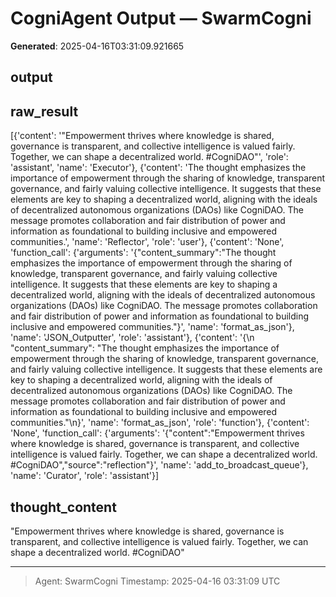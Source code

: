 # CogniAgent Output — SwarmCogni

**Generated**: 2025-04-16T03:31:09.921665

## output


## raw_result
[{'content': '"Empowerment thrives where knowledge is shared, governance is transparent, and collective intelligence is valued fairly. Together, we can shape a decentralized world. #CogniDAO"', 'role': 'assistant', 'name': 'Executor'}, {'content': 'The thought emphasizes the importance of empowerment through the sharing of knowledge, transparent governance, and fairly valuing collective intelligence. It suggests that these elements are key to shaping a decentralized world, aligning with the ideals of decentralized autonomous organizations (DAOs) like CogniDAO. The message promotes collaboration and fair distribution of power and information as foundational to building inclusive and empowered communities.', 'name': 'Reflector', 'role': 'user'}, {'content': 'None', 'function_call': {'arguments': '{"content_summary":"The thought emphasizes the importance of empowerment through the sharing of knowledge, transparent governance, and fairly valuing collective intelligence. It suggests that these elements are key to shaping a decentralized world, aligning with the ideals of decentralized autonomous organizations (DAOs) like CogniDAO. The message promotes collaboration and fair distribution of power and information as foundational to building inclusive and empowered communities."}', 'name': 'format_as_json'}, 'name': 'JSON_Outputter', 'role': 'assistant'}, {'content': '{\n  "content_summary": "The thought emphasizes the importance of empowerment through the sharing of knowledge, transparent governance, and fairly valuing collective intelligence. It suggests that these elements are key to shaping a decentralized world, aligning with the ideals of decentralized autonomous organizations (DAOs) like CogniDAO. The message promotes collaboration and fair distribution of power and information as foundational to building inclusive and empowered communities."\n}', 'name': 'format_as_json', 'role': 'function'}, {'content': 'None', 'function_call': {'arguments': '{"content":"Empowerment thrives where knowledge is shared, governance is transparent, and collective intelligence is valued fairly. Together, we can shape a decentralized world. #CogniDAO","source":"reflection"}', 'name': 'add_to_broadcast_queue'}, 'name': 'Curator', 'role': 'assistant'}]

## thought_content
"Empowerment thrives where knowledge is shared, governance is transparent, and collective intelligence is valued fairly. Together, we can shape a decentralized world. #CogniDAO"

---
> Agent: SwarmCogni
> Timestamp: 2025-04-16 03:31:09 UTC